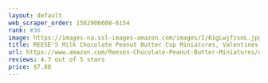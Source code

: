 ```yaml
---
layout: default 
﻿web_scraper_order: 1582906608-6154
rank: #36
image: https://images-na.ssl-images-amazon.com/images/I/61gLwjfzsoL.jpg
title: REESE'S Milk Chocolate Peanut Butter Cup Miniatures, Valentines Candy, Party Bag, Bulk…
url: https://www.amazon.com/Reeses-Chocolate-Peanut-Butter-Miniatures/dp/B07N9M672V/ref=zg_mw_grocery_36?_encoding=UTF8&psc=1&refRID=60J9MNPBBWB8RKQXQSF9
reviews: 4.7 out of 5 stars
price: $7.88 
---
```

